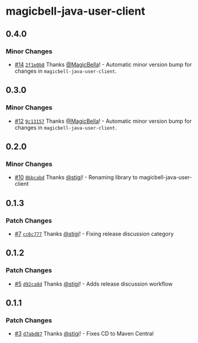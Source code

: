 # magicbell-java-user-client

## 0.4.0

### Minor Changes

- [#14](https://github.com/magicbell/magicbell-java-user-client/pull/14) [`2f1e0b8`](https://github.com/magicbell/magicbell-java-user-client/commit/2f1e0b8b76d2ba27b387433e5321f821b19b1a2c) Thanks [@MagicBella](https://github.com/MagicBella)! - Automatic minor version bump for changes in `magicbell-java-user-client`.

## 0.3.0

### Minor Changes

- [#12](https://github.com/magicbell/magicbell-java-user-client/pull/12) [`9c13157`](https://github.com/magicbell/magicbell-java-user-client/commit/9c13157f3c2eda00eb4f76f7ef1cafb87967941a) Thanks [@MagicBella](https://github.com/MagicBella)! - Automatic minor version bump for changes in `magicbell-java-user-client`.

## 0.2.0

### Minor Changes

- [#10](https://github.com/magicbell/magicbell-java-user-client/pull/10) [`8bbcabd`](https://github.com/magicbell/magicbell-java-user-client/commit/8bbcabdfee5eb8bfbeafc43d8a86c10994fa2062) Thanks [@stigi](https://github.com/stigi)! - Renaming library to magicbell-java-user-client

## 0.1.3

### Patch Changes

- [#7](https://github.com/magicbell/magicbell-java-client/pull/7) [`cc6c777`](https://github.com/magicbell/magicbell-java-client/commit/cc6c7775bd39776f39b344eea4d1240b8c256911) Thanks [@stigi](https://github.com/stigi)! - Fixing release discussion category

## 0.1.2

### Patch Changes

- [#5](https://github.com/magicbell/magicbell-java-client/pull/5) [`d92ca8d`](https://github.com/magicbell/magicbell-java-client/commit/d92ca8d33075a2a3745fcc6ac57d203e0c18edda) Thanks [@stigi](https://github.com/stigi)! - Adds release discussion workflow

## 0.1.1

### Patch Changes

- [#3](https://github.com/magicbell/magicbell-java-client/pull/3) [`d7abd87`](https://github.com/magicbell/magicbell-java-client/commit/d7abd87e0c9e19d326104549c1f66160355075b3) Thanks [@stigi](https://github.com/stigi)! - Fixes CD to Maven Central

